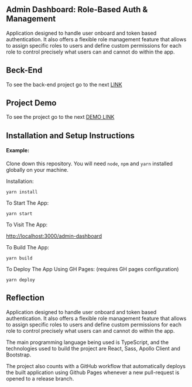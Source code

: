 ## Admin Dashboard: Role-Based Auth & Management

Application designed to handle user onboard and token based authentication. It also offers a flexible role management feature that allows to assign specific roles to users and define custom permissions for each role to control precisely what users can and cannot do within the app.

## Beck-End

To see the back-end project go to the next [LINK](https://github.com/Eng-Francisco-Hernandez/admin-dashboard-backend)

## Project Demo

To see the project go to the next [DEMO LINK](https://eng-francisco-hernandez.github.io/admin-dashboard/)

## Installation and Setup Instructions

#### Example:

Clone down this repository. You will need `node`, `npm` and `yarn` installed globally on your machine.

Installation:

`yarn install`

To Start The App:

`yarn start`

To Visit The App:

[http://localhost:3000/admin-dashboard](http://localhost:3000/admin-dashboard/)

To Build The App:

`yarn build`

To Deploy The App Using GH Pages: (requires GH pages configuration)

`yarn deploy`

## Reflection

Application designed to handle user onboard and token based authentication. It also offers a flexible role management feature that allows to assign specific roles to users and define custom permissions for each role to control precisely what users can and cannot do within the app.

The main programming language being used is TypeScript, and the technologies used to build the project are React, Sass, Apollo Client and Bootstrap.

The project also counts with a GitHub workflow that automatically deploys the built application using Github Pages whenever a new pull-request is opened to a release branch.
